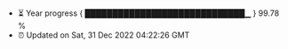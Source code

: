 - ⏳ Year progress { █████████████████████████████▁ } 99.78 %
- ⏰ Updated on Sat, 31 Dec 2022 04:22:26 GMT

